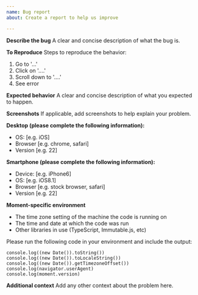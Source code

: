 ```yaml
---
name: Bug report
about: Create a report to help us improve

---
```


**Describe the bug**
A clear and concise description of what the bug is.

**To Reproduce**
Steps to reproduce the behavior:
1. Go to '...'
2. Click on '....'
3. Scroll down to '....'
4. See error

**Expected behavior**
A clear and concise description of what you expected to happen.

**Screenshots**
If applicable, add screenshots to help explain your problem.

**Desktop (please complete the following information):**
 - OS: [e.g. iOS]
 - Browser [e.g. chrome, safari]
 - Version [e.g. 22]

**Smartphone (please complete the following information):**
 - Device: [e.g. iPhone6]
 - OS: [e.g. iOS8.1]
 - Browser [e.g. stock browser, safari]
 - Version [e.g. 22]

**Moment-specific environment**

* The time zone setting of the machine the code is running on
* The time and date at which the code was run
* Other libraries in use (TypeScript, Immutable.js, etc)

Please run the following code in your environment and include the output:
```
console.log((new Date()).toString())
console.log((new Date()).toLocaleString())
console.log((new Date()).getTimezoneOffset())
console.log(navigator.userAgent)
console.log(moment.version)
```

**Additional context**
Add any other context about the problem here.
